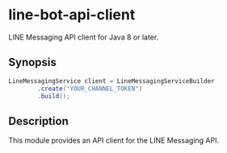 # line-bot-api-client

LINE Messaging API client for Java 8 or later.

## Synopsis

```java
LineMessagingService client = LineMessagingServiceBuilder
        .create("YOUR_CHANNEL_TOKEN")
        .build();
```

## Description

This module provides an API client for the LINE Messaging API.
